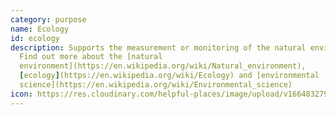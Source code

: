 ```yaml
---
category: purpose
name: Ecology
id: ecology
description: Supports the measurement or monitoring of the natural environment.
  Find out more about the [natural
  environment](https://en.wikipedia.org/wiki/Natural_environment),
  [ecology](https://en.wikipedia.org/wiki/Ecology) and [environmental
  science](https://en.wikipedia.org/wiki/Environmental_science)
icon: https://res.cloudinary.com/helpful-places/image/upload/v1664832794/dtpr-icons/purpose/ecology_mtzzwn.svg
---
```

